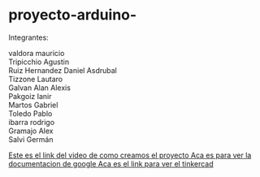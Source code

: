 <h1> proyecto-arduino- </h1>

Integrantes:

valdora mauricio <br>
Tripicchio Agustin <br>
Ruiz Hernandez Daniel Asdrubal <br>
Tizzone Lautaro <br>
Galvan Alan Alexis <br>
Pakgoiz Ianir <br>
Martos Gabriel <br>
Toledo Pablo <br>
ibarra rodrigo <br>
Gramajo Alex <br>
Salvi Germán <br>

<A HREF="https://www.awesomescreenshot.com/video/10981316?key=2a9596f7d452776b8af88b508defe91f"> Este es el link del video de como creamos el proyecto </A>
<a href = "https://docs.google.com/document/d/e/2PACX-1vQhvZQLZwtxdDI_9V-II_3UecUEb5hegLNxzi9923LoLXhfrhPL_bxIjE_tZjukIw7tMfO4f1aPIcMr/pub">Aca es para ver la documentacion de google </a>
<a href ="https://www.tinkercad.com/things/kXCfpcqeLNc-trabajo-en-equipo/editel?sharecode=Uj5_CtsuBuk_22rVXajgbxC8LbEUNQ0ttYG09vQsvxw">Aca es el link para ver el tinkercad </a>
